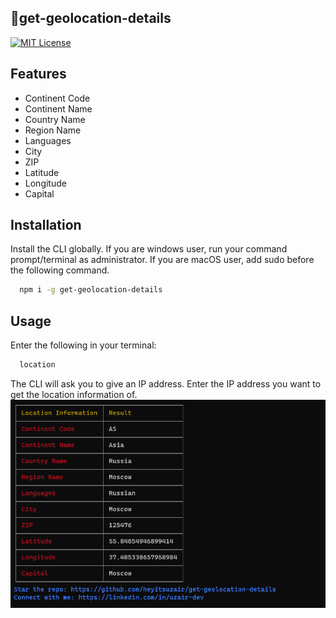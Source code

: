 ## 📌get-geolocation-details

[![MIT License](https://img.shields.io/badge/License-MIT-green.svg)](https://choosealicense.com/licenses/mit/)

## Features

- Continent Code
- Continent Name
- Country Name
- Region Name
- Languages
- City
- ZIP
- Latitude
- Longitude
- Capital


## Installation

Install the CLI globally. If you are windows user, run your command prompt/terminal as administrator. If you are macOS user, add sudo before the following command.

```bash
  npm i -g get-geolocation-details
```
## Usage

Enter the following in your terminal:


```bash
  location
```
The CLI will ask you to give an IP address. Enter the IP address you want to get the location information of.
![Image](/img/cli.PNG "Image")